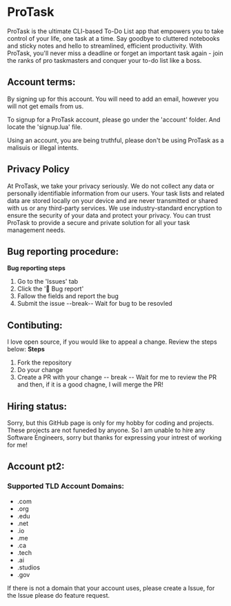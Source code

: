 # ProTask
ProTask is the ultimate CLI-based To-Do List app that empowers you to take control of your life, one task at a time. Say goodbye to cluttered notebooks and sticky notes and hello to streamlined, efficient productivity. With ProTask, you'll never miss a deadline or forget an important task again - join the ranks of pro taskmasters and conquer your to-do list like a boss.

## Account terms:

By signing up for this account. You will need to add an email, however you will not get emails from us.

To signup for a ProTask account, please go under the 'account' folder. And locate the 'signup.lua' file.

Using an account, you are being truthful, please don't be using ProTask as a malisuis or illegal intents.

## Privacy Policy

At ProTask, we take your privacy seriously. We do not collect any data or personally identifiable information from our users. Your task lists and related data are stored locally on your device and are never transmitted or shared with us or any third-party services. We use industry-standard encryption to ensure the security of your data and protect your privacy. You can trust ProTask to provide a secure and private solution for all your task management needs.

## Bug reporting procedure:

**Bug reporting steps**
1. Go to the 'Issues' tab
2. Click the '🐞 Bug report'
3. Fallow the fields and report the bug
4. Submit the issue
--break--
Wait for bug to be resovled

## Contibuting:

I love open source, if you would like to appeal a change. Review the steps below:
**Steps**
1. Fork the repository
2. Do your change
3. Create a PR with your change
-- break --
Wait for me to review the PR and then, if it is a good chagne, I will merge the PR!

## Hiring status:

Sorry, but this GitHub page is only for my hobby for coding and projects. These projects are not funeded by anyone. So I am unable to hire any Software Engineers, sorry but thanks for expressing your intrest of working for me!

## Account pt2:
### Supported TLD Account Domains:
* .com
* .org
* .edu
* .net
* .io
* .me
* .ca
* .tech
* .ai
* .studios
* .gov

If there is not a domain that your account uses, please create a Issue, for the Issue please do feature request.
